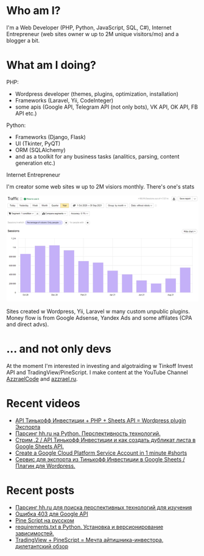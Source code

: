 # Who am I?

I'm a Web Developer (PHP, Python, JavaScript, SQL, C#), Internet Entrepreneur (web sites owner w up to 2M unique visitors/mo) and a blogger a bit.

# What am I doing?

PHP:
- Wordpress developer (themes, plugins, optimization, installation) 
- Frameworks (Laravel, Yii, CodeInteger)
- some apis (Google API, Telegram API (not only bots), VK API, OK API, FB API etc.)

Python:
- Frameworks (Django, Flask)
- UI (Tkinter, PyQT)
- ORM (SQLAlchemy)
- and as a toolkit for any business tasks (analitics, parsing, content generation etc.)

Internet Entrepreneur

I'm creator some web sites w up to 2M visiors monthly. There's one's stats

![Unique visitors in 2021](https://github.com/AzzraelCode/AzzraelCode/blob/main/images/n.jpg?raw=true)

Sites created w Wordpress, Yii, Laravel w many custom unpublic plugins. Money flow is from Google Adsense, Yandex Ads and some affilates (CPA and direct advs).

# ... and not only devs

At the moment I'm interested in investing and algotraiding w Tinkoff Invest API and TradingView/PineScript. I make content at the YouTube Channel [AzzraelCode](https://www.youtube.com/channel/UCf6kozNejHoQuFhBDB8cfxA) and [azzrael.ru](https://azzrael.ru). 

# Recent videos

<!-- AZZCODEYT:START -->
- [API Тинькофф Инвестиции + PHP + Sheets API = Wordpress plugin Экспорта](https://www.youtube.com/watch?v=Zt0-dOg4CG0)
- [Парсинг hh.ru на Python. Перспективность технологий.](https://www.youtube.com/watch?v=tFNdi7PtCkg)
- [Стрим .2 / API Тинькофф Инвестиции и как создать дубликат листа в Google Sheets API.](https://www.youtube.com/watch?v=Ool_LCs2_uA)
- [Create a Google Cloud Platform Service Account in 1 minute #shorts](https://www.youtube.com/watch?v=NgMoz50no6I)
- [Сервис для экспорта из Тинькофф Инвестиции в Google Sheets / Плагин для Wordpress.](https://www.youtube.com/watch?v=3OD6iF2Pll4)
<!-- AZZCODEYT:END -->


# Recent posts

<!-- AZZRAELRU:START -->
- [Парсинг hh.ru для поиска перспективных технологий для изучения](https://azzrael.ru/web-scrapping-hh-ru-python-xpath)
- [Ошибка 403 для Google API](https://azzrael.ru/error-403-access-denied-google-api)
- [Pine Script на русском](https://azzrael.ru/pine-script-na-russkom)
- [requirements.txt в Python. Установка и версионирование зависимостей.](https://azzrael.ru/requirements-txt-python)
- [TradingView + PineScript = Мечта айтишника-инвестора, дилетантский обзор](https://azzrael.ru/tradingview-pinescript-review)
<!-- AZZRAELRU:END -->

